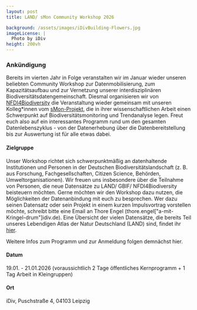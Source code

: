```yaml
---
layout: post 
title: LAND/ sMon Community Workshop 2026

background: /assets/images/iDivBuilding-Flowers.jpg
imageLicense: |
  Photo by iDiv
height: 200vh 
---
```


### Ankündigung

Bereits im vierten Jahr in Folge veranstalten wir im Januar wieder unseren beliebten Community Workshop zur Datenmobilisierung, zum Kapazitätsaufbau und zur Vernetzung unserer interdisziplinären Biodiversitätsdatengemeinschaft. Diesmal organisieren wir von [NFDI4Biodiversity](https://www.nfdi4biodiversity.org/de/) die Veranstaltung wieder gemeinsam mit unseren Kolleg\*innen vom [sMon-Projekt](#0), die in ihrer wissenschaftlichen Arbeit einen Schwerpunkt auf Biodiversitätsmonitoring und Trendanalyse legen. Freut euch also auf ein interessantes Programm rund um den gesamten Datenlebenszyklus - von der Datenerhebung über die Datenbereitstellung bis zur Auswertung ist für alle etwas dabei.

#### Zielgruppe

Unser Workshop richtet sich schwerpunktmäßig an datenhaltende Institutionen und Personen in der Deutschen Biodiversitätslandschaft (z. B. aus Forschung, Fachgesellschaften, Citizen Science, Behörden, Umweltorganisationen). Wir freuen uns insbesondere über die Teilnahme von Personen, die neue Datensätze zu LAND/ GBIF/ NFDI4Biodiversity beisteuern möchten. Gerne möchten wir den Workshop dazu nutzen, die Möglichkeiten der Datenanbindung mit euch zu besprechen. Wer dazu seinen Datensatz oder sein Projekt in einem kurzen Impulsvortrag vorstellen möchte, schreibt bitte eine Email an Thore Engel (thore.engel["a-mit-Kringel-drum"]idiv.de). Eine Übersicht der vielen Datensätze, die bereits Teil unseres Lebendigen Atlas der Natur Deutschland (LAND) sind, findet ihr [hier](https://land.gbif.de/occurrence/search/?view=datasets).

Weitere Infos zum Programm und zur Anmeldung folgen demnächst hier.

#### Datum

19.01. - 21.01.2026 (voraussichtlich 2 Tage öffentliches Kernprogramm + 1 Tag Arbeit in Kleingruppen)

#### Ort

iDiv, Puschstraße 4, 04103 Leipzig
